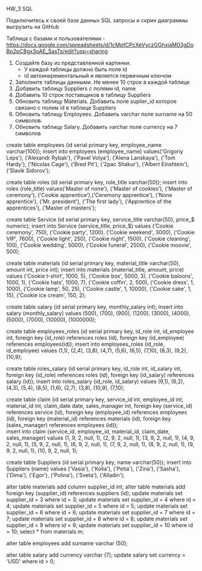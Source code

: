 HW_3 SQL

Подключитесь к своей базе данных
SQL запросы и скрин диаграммы выгрузить на GitHub

Таблица с базами и пользователями - https://docs.google.com/spreadsheets/d/1cMpfCPcXeVyczGGhxjaM03gDoBp2pC8gx3oAE_SasTs/edit?usp=sharing

 1. Создайте базу из представленной картинки.
      - У каждой таблицы должно быть поле id
      - id автоинкрементальный и является первичным ключом
 2. Заполните таблицы данными. Не менее 10 строк в каждой таблице
 3. Добавить таблицу Suppliers с полями id, name
 4. Добавить 10 строк поставщиков в таблицу Suppliers
 5. Обновить таблицу Materials. Добавить поле suplier_id которое связано с полем id в таблице Suppliers
 6. Обновить таблицу Employees. Добавить varchar поле surname на 50 символов.
 7. Обновить таблицу Salary. Добавить varchar поле currency на 7 символов


create table employees (id serial primary key, employee_name varchar(100));
insert into employees (employee_name) values('Grigoriy Leps'), ('Alexandr Rybak'), ('Pavel Volya'), ('Alena Lanskaya'), ('Tom Hardy'), ('Nicolas Cage'), ('Bred Pit'), ('2pac Shakur'), ('Albert Einshtein'), ('Slavik Sidorov');


create table roles (id serial primary key, role_title varchar(50));
insert into roles (role_title) values('Master of none'), ('Master of cookies'), ('Master of ceremony'), ('Cookie apprentice'),('Ceremony apprentice'), ('None apprentice'), ('Mr. president'), ('The first lady'), ('Apprentice of the apprentices'), ('Master of masters');


create table Service (id serial primary key, service_title varchar(50), price_$ numeric);
insert into Service (service_title, price_$) values ('Cookie ceremony', 750), ('Cookie party', 1200), ('Cookie weekend', 3000), ('Cookie VIP', 7600), ('Cookie light', 250), ('Cookie night', 1500), ('Cookie cleaning', 100), ('Cookie wedding', 5000), ('Cookie funeral', 2500), ('Cookie moovie', 500);


create table materials (id serial primary key, material_title varchar(50), amount int, price int);
insert into materials (material_title, amount, price) values ('Cookie t-shirt', 1000, 5), ('Cookie box', 5000, 3), ('Cookie baloons', 1000, 1), ('Cookie hats', 1000, 7), ('Cookie coffin', 2, 500), ('Cookie dress', 1, 1000), ('Cookie lamp', 50, 25), ('Cookie castle', 1, 10000), ('Cookie cake', 1, 15), ('Cookie ice cream', 150, 2);


create table salary (id serial primary key, monthly_salary int);
insert into salary (monthly_salary) values (500), (700), (900), (1200), (3000), (4000), (5000), (7000), (10000), (1000000);

create table employees_roles (id serial primary key, id_role int, id_employee int, foreign key (id_role) references roles (id), foreign key (id_employee) references employees(id));
insert into employees_roles (id_role, id_employee) values (1,1), (2,4), (3,8), (4,7), (5,6), (6,5), (7,10), (8,3), (9,2), (10,9);

create table roles_salary (id serial primary key, id_role int, id_salary int, foreign key (id_role) references roles (id), foreign key (id_salary) references salary (id)); 
insert into roles_salary (id_role, id_salary) values (9,1), (6,2), (4,3), (5,4), (8,5), (1,6), (2,7), (3,8), (10,9), (7,10);

create table claim (id serial primary key, service_id int, employee_id int, material_id int, claim_date date, sales_manager int, foreign key (service_id) references service (id), foreign key (employee_id) references employees (id), foreign key (material_id) references materials (id), foreign key (sales_manager) references employees (id));  
insert into claim (service_id, employee_id, material_id, claim_date, sales_manager) values (1, 9, 2, null, 1), (2, 9, 2, null, 1), (3, 9, 2, null, 1), (4, 9, 2, null, 1), (5, 9, 2, null, 1), (6, 9, 2, null, 1), (7, 9, 2, null, 1), (8, 9, 2, null, 1), (9, 9, 2, null, 1), (10, 9, 2, null, 1);

create table Suppliers (id serial primary key, name varchar(50));
insert into Suppliers (name) values ('Vasia'), ('Kolia'), ('Petia'), ('Zina'), ('Sasha'), ('Dima'), ('Egor'), ('Polina'), ('Sveta'), ('Alladin');

alter table materials add column supplier_id int;
alter table materials add foreign key (supplier_id) references suppliers (id);
update materials set supplier_id = 3 where id = 3;
update materials set supplier_id = 4 where id = 4;
update materials set supplier_id = 5 where id = 5;
update materials set supplier_id = 6 where id = 6;
update materials set supplier_id = 7 where id = 7;
update materials set supplier_id = 8 where id = 8;
update materials set supplier_id = 9 where id = 9;
update materials set supplier_id = 10 where id = 10;
select * from materials m;

alter table employees add surname varchar (50);

alter table salary add currency varchar (7);
update salary set currency = 'USD' where id > 0;
